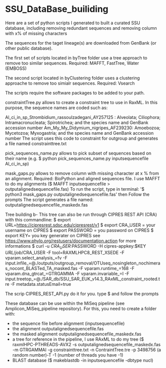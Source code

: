 # SSU_DataBase_builiding
Here are a set of python scripts I generated to built a curated SSU database, including removing redundant sequences and removing column with x% of missing characters

The sequences for the taget lineage(s) are downloaded from GenBank (or other public database).


The first set of scripts located in byTree folder use a tree approach to remove too similar sequences.
Required: MAFFT, FastTree, Water (EMBOSS) 

The second script located in byClustering folder uses a clustering approache to remove too simialr sequences.
Required: Vsearch

The scripts require the software packages to be added to your path.

constraintTree.py allows to create a constraint tree to use in RaxML. In this purpose, the sequence names are coded such as:

Al_ci_in_sp_Strombidium_rassoulzadegani_AY257125 : Alveolata; Ciliophora; Intramacronucleata; Spirotrichea; and the species name and GenBank accession number
Am_My_My_Didymium_nigripes_AF239230: Amoebozoa; Mycetozoa; Myxogastria; and the species name and GenBank accession number
The script uses this code to constraint for outgroup and generates a file named constrainttree.txt

pick_sequences_name.py allows to pick subset of sequences based on their name (e.g. $ python pick_sequences_name.py inputsequencefile Al_ci_in_sp)

mask_gaps.py allows to remove column with missing character at x % from an alignment. 
Required: BioPython and aligned sequences file. I use MAFFT to do my alignments ($ MAFFT inputsequencefile > outputalignedsequencefile.fas)
To run the script, type in terminal: '$ python3 mask_gaps.py outputalignedsequencefile.fas' then Follow the prompts
The script generates a file named: outputalignedsequencefile_maskedx.fas

Tree building
	b- This tree can also be run through CIPRES REST API (CRA) with this commandline: 
	$ export URL=https://cipresrest.sdsc.edu/cipresrest/v1
	$ export CRA_USER = your username on CIPRES
	$ export PASSWORD = you password on CIPRES
	$ export KEY= you key generater on CIPRES
	see https://www.phylo.org/restusers/documentation.action for more informations
	$ curl -u $CRA_USER:$PASSWORD -H cipres-appkey:$KEY $URL/job/$CRA_USER -F tool=RAXMLHPC8_REST_XSEDE -F vparam.select_analysis_=fv -F input.infile_=@./outputs/outgroup_removal/OTUseq_nosingleton_nochimeras_nocont_BLASTed_TA_masked.fas -F vparam.runtime_=168 -F vparam.dna_gtrcat_=GTRGAMMA -F vparam.invariable_=I -F input.treetop_=@./SAR_db/SSU_SAR_EUK_v14.3_RAxML_constraint_rooted.tre -F metadata.statusEmail=true

The scrip CIPRES_REST_API.py do it for you. type $  and follow the prompts

These database can be use within the MiSeq pipeline (see Amplicon_MiSeq_pipeline repository). For this, you need to create a folder with:
- the sequence file before alignment (inputsequencefile)
- the alignment outputalignedsequencefile.fas
- the masked alignment outputalignedsequencefile_maskedx.fas
- a tree for reference in the pipeline, I use RAxML to do my tree ($ raxmlHPC-PTHREADS-AVX2 -s outputalignedsequencefile_maskedx.fas -m GTRGAMMAI -g constrainttree.txt -n ContraintTree.tre -p 3498756 (a random number)-T -1 (number of threads you have -1)
- BLAST database ($ makeblastdb -in inputsequencefile -dbtype nucl)

